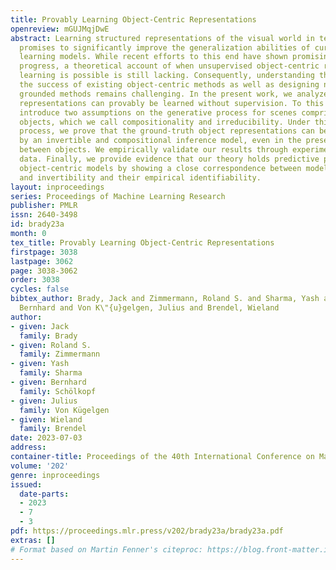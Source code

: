 ```yaml
---
title: Provably Learning Object-Centric Representations
openreview: mGUJMqjDwE
abstract: Learning structured representations of the visual world in terms of objects
  promises to significantly improve the generalization abilities of current machine
  learning models. While recent efforts to this end have shown promising empirical
  progress, a theoretical account of when unsupervised object-centric representation
  learning is possible is still lacking. Consequently, understanding the reasons for
  the success of existing object-centric methods as well as designing new theoretically
  grounded methods remains challenging. In the present work, we analyze when object-centric
  representations can provably be learned without supervision. To this end, we first
  introduce two assumptions on the generative process for scenes comprised of several
  objects, which we call compositionality and irreducibility. Under this generative
  process, we prove that the ground-truth object representations can be identified
  by an invertible and compositional inference model, even in the presence of dependencies
  between objects. We empirically validate our results through experiments on synthetic
  data. Finally, we provide evidence that our theory holds predictive power for existing
  object-centric models by showing a close correspondence between models’ compositionality
  and invertibility and their empirical identifiability.
layout: inproceedings
series: Proceedings of Machine Learning Research
publisher: PMLR
issn: 2640-3498
id: brady23a
month: 0
tex_title: Provably Learning Object-Centric Representations
firstpage: 3038
lastpage: 3062
page: 3038-3062
order: 3038
cycles: false
bibtex_author: Brady, Jack and Zimmermann, Roland S. and Sharma, Yash and Sch\"{o}lkopf,
  Bernhard and Von K\"{u}gelgen, Julius and Brendel, Wieland
author:
- given: Jack
  family: Brady
- given: Roland S.
  family: Zimmermann
- given: Yash
  family: Sharma
- given: Bernhard
  family: Schölkopf
- given: Julius
  family: Von Kügelgen
- given: Wieland
  family: Brendel
date: 2023-07-03
address: 
container-title: Proceedings of the 40th International Conference on Machine Learning
volume: '202'
genre: inproceedings
issued:
  date-parts:
  - 2023
  - 7
  - 3
pdf: https://proceedings.mlr.press/v202/brady23a/brady23a.pdf
extras: []
# Format based on Martin Fenner's citeproc: https://blog.front-matter.io/posts/citeproc-yaml-for-bibliographies/
---
```

